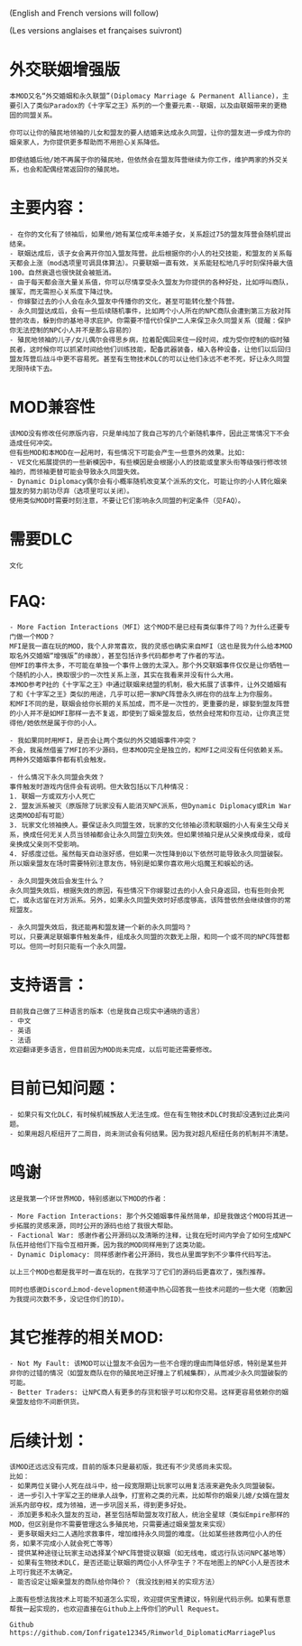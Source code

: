 
(English and French versions will follow)

(Les versions anglaises et françaises suivront)


# 外交联姻增强版


	本MOD又名“外交婚姻和永久联盟”(Diplomacy Marriage & Permanent Alliance)，主要引入了类似Paradox的《十字军之王》系列的一个重要元素--联姻，以及由联姻带来的更稳固的同盟关系。
	
	你可以让你的殖民地领袖的儿女和盟友的要人结婚来达成永久同盟，让你的盟友进一步成为你的姻亲家人，为你提供更多帮助而不用担心关系降低。
	
	即使结婚后他/她不再属于你的殖民地，但依然会在盟友阵营继续为你工作，维护两家的外交关系，也会和配偶经常返回你的殖民地。


# 主要内容：

	- 在你的文化有了领袖后，如果他/她有某位成年未婚子女，关系超过75的盟友阵营会随机提出结亲。
	- 联姻达成后，该子女会离开你加入盟友阵营。此后根据你的小人的社交技能，和盟友的关系每天都会上涨（mod选项里可调具体算法）。只要联姻一直有效，关系能轻松地几乎时刻保持最大值100。自然衰退也很快就会被抵消。
	- 由于每天都会涨大量关系值，你可以尽情享受永久盟友为你提供的各种好处，比如呼叫商队，援军，而无需担心关系度下降过快。
	- 你嫁娶过去的小人会在永久盟友中传播你的文化，甚至可能转化整个阵营。
	- 永久同盟达成后，会有一些后续随机事件，比如两个小人所在的NPC商队会遭到第三方敌对阵营的攻击，躲到你的基地寻求庇护。你需要不惜代价保护二人来保卫永久同盟关系（提醒：保护你无法控制的NPC小人并不是那么容易的）
	- 殖民地领袖的儿子/女儿偶尔会得思乡病，拉着配偶回来住一段时间，成为受你控制的临时殖民者，这时候你可以抓紧时间给他们训练技能，配备武器装备，植入各种设备，让他们以后回归盟友阵营后战斗中更不容易死。甚至有生物技术DLC的可以让他们永远不老不死，好让永久同盟无限持续下去。


# MOD兼容性

	该MOD没有修改任何原版内容，只是单纯加了我自己写的几个新随机事件，因此正常情况下不会造成任何冲突。
	但有些MOD和本MOD在一起用时，有些情况下可能会产生一些意外的效果。比如:
	- VE文化拓展提供的一些新模因中，有些模因是会根据小人的技能或皇家头衔等级强行修改领袖的，而领袖更替可能会导致永久同盟失效。
	- Dynamic Diplomacy偶尔会有小概率随机改变某个派系的文化，可能让你的小人转化姻亲盟友的努力前功尽弃（选项里可以关闭）。
	使用类似MOD时需要时刻注意，不要让它们影响永久同盟的判定条件（见FAQ）。


# 需要DLC
	文化



# FAQ:

	- More Faction Interactions（MFI）这个MOD不是已经有类似事件了吗？为什么还要专门做一个MOD？
	MFI是我一直在玩的MOD，我个人非常喜欢，我的灵感也确实来自MFI（这也是我为什么给本MOD取名外交婚姻“增强版”的缘故），甚至包括许多代码都参考了作者的写法。
	但MFI的事件太多，不可能在单独一个事件上做的太深入。那个外交联姻事件仅仅是让你牺牲一个随机的小人，换取很少的一次性关系上涨，其实在我看来并没有什么大用。
	本MOD参考P社的《十字军之王》中通过联姻来结盟的机制，极大拓展了该事件，让外交婚姻有了和《十字军之王》类似的用途，几乎可以把一家NPC阵营永久绑在你的战车上为你服务。
	和MFI不同的是，联姻会给你长期的关系加成，而不是一次性的，更重要的是，嫁娶到盟友阵营的小人并不是如MFI那样一去不复返，即使到了姻亲盟友后，依然会经常和你互动，让你真正觉得他/她依然是属于你的小人。

	- 我如果同时用MFI，是否会让两个类似的外交婚姻事件冲突？
	不会，我虽然借鉴了MFI的不少源码，但本MOD完全是独立的，和MFI之间没有任何依赖关系。两种外交婚姻事件都有机会触发。

	- 什么情况下永久同盟会失效？
	事件触发时游戏内信件会有说明。但大致包括以下几种情况：
	1. 联姻一方或双方小人死亡
	2. 盟友派系被灭（原版除了玩家没有人能消灭NPC派系，但Dynamic Diplomacy或Rim War这类MOD却有可能）
	3. 玩家文化领袖换人。要保证永久同盟生效，玩家的文化领袖必须和联姻的小人有亲生父母关系，换成任何无关人员当领袖都会让永久同盟立刻失效。但如果领袖只是从父亲换成母亲，或母亲换成父亲则不受影响。
	4. 好感度过低。虽然每天自动涨好感，但如果一次性降到0以下依然可能导致永久同盟破裂。所以姻亲盟友在场时需要特别注意友伤，特别是如果你喜欢用火焰魔王和蜈蚣的话。

	- 永久同盟失效后会发生什么？
	永久同盟失效后，根据失效的原因，有些情况下你嫁娶过去的小人会只身返回，也有些则会死亡，或永远留在对方派系。另外，如果永久同盟失效时好感度够高，该阵营依然会继续做你的常规盟友。

	- 永久同盟失效后，我还能再和盟友建一个新的永久同盟吗？
	可以，只要满足联姻事件触发条件，组成永久同盟的次数无上限，和同一个或不同的NPC阵营都可以。但同一时刻只能有一个永久同盟。


# 支持语言：
	目前我自己做了三种语言的版本（也是我自己现实中通晓的语言）
	- 中文
	- 英语
	- 法语
	欢迎翻译更多语言，但目前因为MOD尚未完成，以后可能还需要修改。


# 目前已知问题：
	- 如果只有文化DLC，有时候机械族敌人无法生成。但在有生物技术DLC时我却没遇到过此类问题。
	- 如果用超凡枢纽开了二周目，尚未测试会有何结果。因为我对超凡枢纽任务的机制并不清楚。


# 鸣谢

	这是我第一个环世界MOD，特别感谢以下MOD的作者：

	- More Faction Interactions: 那个外交婚姻事件虽然简单，却是我做这个MOD将其进一步拓展的灵感来源，同时公开的源码也给了我很大帮助。
	- Factional War: 感谢作者公开源码以及清晰的注释，让我在短时间内学会了如何生成NPC队伍并给他们下指令互相开撕，因为我的MOD同样用到了这类功能。
	- Dynamic Diplomacy: 同样感谢作者公开源码，我也从里面学到不少事件代码写法。

	以上三个MOD也都是我平时一直在玩的，在我学习了它们的源码后更喜欢了，强烈推荐。

	同时也感谢Discord上mod-development频道中热心回答我一些技术问题的一些大佬（抱歉因为我提问次数不多，没记住你们的ID）。


# 其它推荐的相关MOD:

	- Not My Fault: 该MOD可以让盟友不会因为一些不合理的理由而降低好感，特别是某些并非你的过错的情况（如盟友商队在你的殖民地正好撞上了机械集群），从而减少永久同盟破裂的可能。
	- Better Traders: 让NPC商人有更多的存货和银子可以和你交易。这样更容易依赖你的姻亲盟友给你不间断供货。
	

# 后续计划：

	该MOD还远远没有完成，目前的版本只是最初版，我还有不少灵感尚未实现。
	比如：
	- 如果两位关键小人死在战斗中，给一段宽限期让玩家可以用复活液来避免永久同盟破裂。
	- 进一步引入十字军之王的继承人战争，打宣称之类的元素，比如帮你的姻亲儿媳/女婿在盟友派系内部夺权，成为领袖，进一步巩固关系，得到更多好处。
	- 添加更多和永久盟友的互动，甚至包括帮助盟友攻打敌人，统治全星球（类似Empire那样的MOD，但区别是你不需要管理这么多殖民地，只需要通过姻亲盟友来实现）
	- 更多联姻夫妇二人遇险求救事件，增加维持永久同盟的难度。（比如某些拯救两位小人的任务，如果不完成小人就会死亡等等）
	- 提供某种途径让玩家主动选择某个NPC阵营提议联姻（如无线电，或远行队访问NPC基地等）
	- 如果有生物技术DLC，是否还能让联姻的两位小人怀孕生子？不在地图上的NPC小人是否技术上可行我还不太确定。
	- 能否设定让姻亲盟友的商队给你降价？（我没找到相关的实现方法）

	上面有些想法我技术上可能不知道怎么实现，欢迎提供宝贵建议，特别是代码示例。如果有愿意帮我一起实现的，也欢迎直接在Github上上传你们的Pull Request。

	Github
	https://github.com/Ionfrigate12345/Rimworld_DiplomaticMarriagePlus